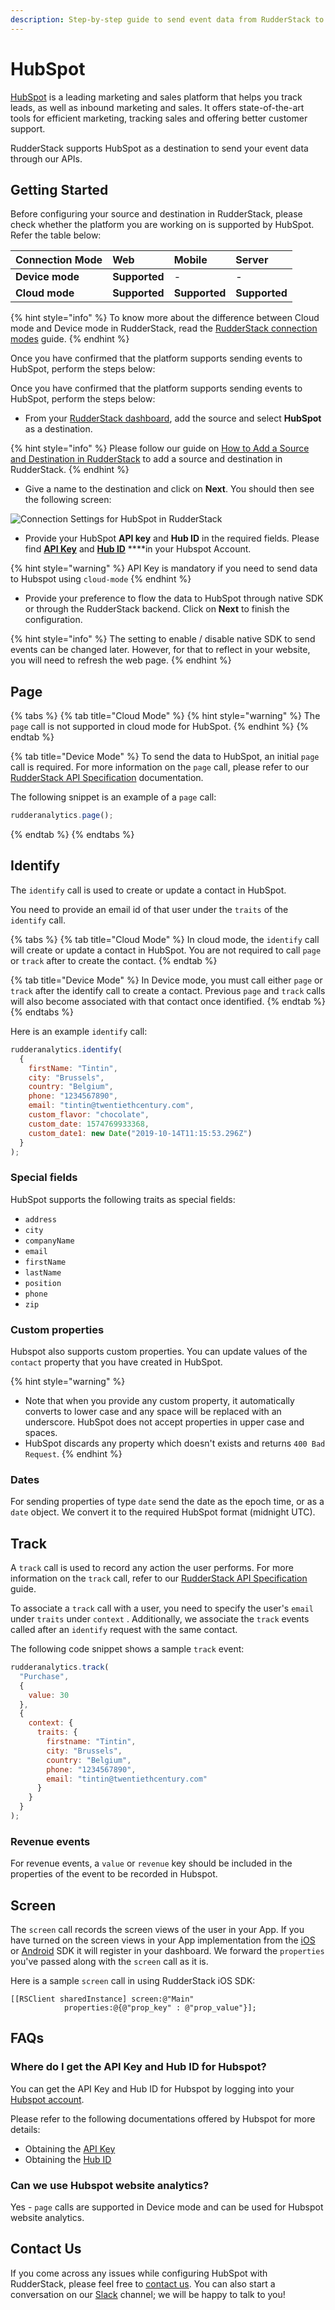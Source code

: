 ```yaml
---
description: Step-by-step guide to send event data from RudderStack to HubSpot
---
```


# HubSpot

[HubSpot](https://www.hubspot.com/) is a leading marketing and sales platform that helps you track leads, as well as inbound marketing and sales. It offers state-of-the-art tools for efficient marketing, tracking sales and offering better customer support.

RudderStack supports HubSpot as a destination to send your event data through our APIs.

## Getting Started

Before configuring your source and destination in RudderStack, please check whether the platform you are working on is supported by HubSpot. Refer the table below:

| **Connection Mode** | **Web** | **Mobile** | **Server** |
| :--- | :--- | :--- | :--- |
| **Device mode** | **Supported** | - | - |
| **Cloud mode** | **Supported** | **Supported** | **Supported** |

{% hint style="info" %}
To know more about the difference between Cloud mode and Device mode in RudderStack, read the [RudderStack connection modes](https://docs.rudderstack.com/get-started/rudderstack-connection-modes) guide.
{% endhint %}

Once you have confirmed that the platform supports sending events to HubSpot, perform the steps below:

Once you have confirmed that the platform supports sending events to HubSpot, perform the steps below:

* From your [RudderStack dashboard](https://app.rudderlabs.com/), add the source and select **HubSpot** as a destination.

{% hint style="info" %}
Please follow our guide on [How to Add a Source and Destination in RudderStack](https://docs.rudderstack.com/how-to-guides/adding-source-and-destination-rudderstack) to add a source and destination in RudderStack.
{% endhint %}

* Give a name to the destination and click on **Next**. You should then see the following screen:

![Connection Settings for HubSpot in RudderStack](../.gitbook/assets/hubspot.png)

* Provide your HubSpot **API key** and **Hub ID** in the required fields. Please find [**API Key**](https://knowledge.hubspot.com/integrations/how-do-i-get-my-hubspot-api-key) and  [**Hub ID**](https://knowledge.hubspot.com/account/manage-multiple-hubspot-accounts#identify-the-current-account-s-hub-id) ****in your Hubspot Account.

{% hint style="warning" %}
API Key is mandatory if you need to send data to Hubspot using `cloud-mode`
{% endhint %}

* Provide your preference to flow the data to HubSpot through native SDK or through the RudderStack backend. Click on **Next** to finish the configuration.

{% hint style="info" %}
The setting to enable / disable native SDK to send events can be changed later. However, for that to reflect in your website, you will need to refresh the web page.
{% endhint %}

## Page

{% tabs %}
{% tab title="Cloud Mode" %}
{% hint style="warning" %}
The `page` call is not supported in cloud mode for HubSpot.
{% endhint %}
{% endtab %}

{% tab title="Device Mode" %}
To send the data to HubSpot, an initial `page` call is required.  For more information on the `page` call, please refer to our [RudderStack API Specification](https://docs.rudderstack.com/rudderstack-api-spec) documentation.

The following snippet is an example of a `page` call:

```javascript
rudderanalytics.page();
```
{% endtab %}
{% endtabs %}

## Identify

The `identify` call is used to create or update a contact in HubSpot.

You need to provide an email id of that user under the `traits` of the `identify` call. 

{% tabs %}
{% tab title="Cloud Mode" %}
 In cloud mode, the `identify` call will create or update a contact in HubSpot. You are not required to call `page` or `track` after to create the contact. 
{% endtab %}

{% tab title="Device Mode" %}
In Device mode, you must call either `page` or `track` after the identify call to create a contact. Previous `page` and `track` calls will also become associated with that contact once identified. 
{% endtab %}
{% endtabs %}

Here is an example `identify` call:

```javascript
rudderanalytics.identify(
  {
    firstName: "Tintin",
    city: "Brussels",
    country: "Belgium",
    phone: "1234567890",
    email: "tintin@twentiethcentury.com",
    custom_flavor: "chocolate",
    custom_date: 1574769933368,
    custom_date1: new Date("2019-10-14T11:15:53.296Z")
  }
);
```

### Special fields

HubSpot supports the following traits as special fields:

* `address`
* `city`
* `companyName`
* `email`
* `firstName`
* `lastName`
* `position`
* `phone`
* `zip`

### Custom properties

Hubspot also supports custom properties. You can update values of the `contact` property that you have created in HubSpot. 

{% hint style="warning" %}
* Note that when you provide any custom property, it automatically converts to lower case and any space will be replaced with an underscore. HubSpot does not accept properties in upper case and spaces.
* HubSpot discards any property which doesn't exists and returns `400 Bad Request`.
{% endhint %}

### Dates

For sending properties of type `date` send the date as the epoch time, or as a `date` object. We convert it to the required HubSpot format \(midnight UTC\).

## Track

A `track` call is used to record any action the user performs. For more information on the `track` call,  refer to our [RudderStack API Specification](https://docs.rudderstack.com/rudderstack-api-spec) guide.

To associate a `track` call with a user, you need to specify the user's `email` under `traits` under `context` . Additionally, we associate the `track` events called after an `identify` request with the same contact.

The following code snippet shows a sample `track` event:

```javascript
rudderanalytics.track(
  "Purchase",
  {
    value: 30
  },
  {
    context: {
      traits: {
        firstname: "Tintin",
        city: "Brussels",
        country: "Belgium",
        phone: "1234567890",
        email: "tintin@twentiethcentury.com"
      }
    }
  }
);
```

### Revenue events

For revenue events, a `value` or `revenue` key should be included in the properties of the event to be recorded in Hubspot. 

## Screen

The `screen` call records the screen views of the user in your App. If you have turned on the screen views in your App implementation from the [iOS](https://docs.rudderstack.com/rudderstack-sdk-integration-guides/rudderstack-ios-sdk) or [Android](https://docs.rudderstack.com/rudderstack-sdk-integration-guides/rudderstack-android-sdk) SDK it will register in your dashboard. We forward the `properties` you've passed along with the `screen` call as it is.

Here is a sample `screen` call in using RudderStack iOS SDK:

```text
[[RSClient sharedInstance] screen:@"Main" 
            properties:@{@"prop_key" : @"prop_value"}];
```

## FAQs

### Where do I get the API Key and Hub ID for Hubspot?

You can get the API Key and Hub ID for Hubspot by logging into your [Hubspot account](https://app.hubspot.com/login/).

Please refer to the following documentations offered by Hubspot for more details:

* Obtaining the [API Key](https://knowledge.hubspot.com/integrations/how-do-i-get-my-hubspot-api-key)
* Obtaining the [Hub ID](https://knowledge.hubspot.com/account/manage-multiple-hubspot-accounts#identify-the-current-account-s-hub-id)

### Can we use Hubspot website analytics?

Yes - `page` calls are supported in Device mode and can be used for Hubspot website analytics.

## Contact Us

If you come across any issues while configuring HubSpot with RudderStack, please feel free to [contact us](mailto:%20docs@rudderstack.com). You can also start a conversation on our [Slack](https://resources.rudderstack.com/join-rudderstack-slack) channel; we will be happy to talk to you!

